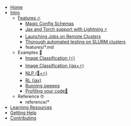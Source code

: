 * [Home](index.md)
* [Intro](intro.md)
  * [Features 🔥](features/index.md)
    * [Magic Config Schemas](features/auto_schema.md)
    * [Jax and Torch support with Lightning ⚡](features/jax.md)
    * [Launching Jobs on Remote Clusters](features/remote_slurm_launcher.md)
    * [Thorough automated testing on SLURM clusters](features/testing.md)
    * features/*.md
  * Examples 🧪
    * [Image Classification (⚡)](examples/supervised_learning.md)
    * [Image Classification (jax+⚡)](examples/jax_sl_example.md)
    * [NLP (🤗+⚡)](examples/nlp.md)
    * [RL (jax)](examples/jax_rl_example.md)
    * [Running sweeps](examples/sweeps.md)
    * [Profiling your code📎](examples/profiling.md)
  * Reference 🤓
    * reference/*
* [Learning Resources](resources.md)
* [Getting Help](help.md)
* [Contributing](contributing.md)
